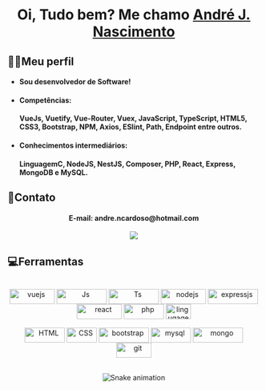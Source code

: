 <div>
  <link rel="stylesheet" href="https://cdn.jsdelivr.net/gh/devicons/devicon@v2.15.1/devicon.min.css">
          
  <h1 align="center">
    Oi, Tudo bem? Me chamo 
    <a href="https://www.linkedin.com/in/andr%C3%A9-joarez-nascimento-cardoso-48921022a/">André J. Nascimento</a>
  </h1>
  
  <h2>🧔‍♂️Meu perfil </h2>
  <ul> 
    <li><h4>Sou desenvolvedor de Software!</h4>
    <li><h4>Competências:</h4><h4>VueJs, Vuetify, Vue-Router, Vuex, JavaScript, TypeScript, HTML5, CSS3, Bootstrap, NPM, Axios, ESlint, Path, Endpoint entre outros.</h4>
    <li><h4>Conhecimentos intermediários:</h4><h4>LinguagemC, NodeJS, NestJS, Composer, PHP, React, Express, MongoDB e MySQL.</h4>
  </ul>
  
  <h2>👤Contato</h2>
  <div align="center">
  <h4>E-mail: andre.ncardoso@hotmail.com</h4>
  <a href="https://www.linkedin.com/in/andr%C3%A9-joarez-nascimento-cardoso-48921022a/" target="_blank"><img src="https://img.shields.io/badge/-LinkedIn-%230077B5?style=for-the-badge&logo=linkedin&logoColor=white" target="_blank"></a> 
    </div>

  
  <h2>💻Ferramentas</h2>
<div align="center" valign="top"><br>
  <img align="center" alt="vuejs" height="30" width="90" src="https://img.shields.io/badge/Vue.js-35495E?style=for-the-badge&logo=vue.js&logoColor=4FC08D">
  <img align="center" alt="Js" height="30" width="100" src="https://img.shields.io/badge/JavaScript-F7DF1E?style=for-the-badge&logo=javascript&logoColor=black">
  <img align="center" alt="Ts" height="30" width="100" src="https://img.shields.io/badge/TypeScript-007ACC?style=for-the-badge&logo=typescript&logoColor=white">
  <img align="center" alt="nodejs" height="30" width="90" src="https://img.shields.io/badge/Node.js-43853D?style=for-the-badge&logo=node.js&logoColor=white">
  <img align="center" alt="expressjs" height="30" width="100" src="https://img.shields.io/badge/Express.js-404D59?style=for-the-badge">
  <img align="center" alt="react" height="30" width="90" src="https://img.shields.io/badge/React-20232A?style=for-the-badge&logo=react&logoColor=61DAFB">
  <img align="center" alt="php" height="30" width="80" src="https://img.shields.io/badge/PHP-777BB4?style=for-the-badge&logo=php&logoColor=white">
  <img align="center" alt="lingugagemc" height="30" width="50" src="https://img.shields.io/badge/C-00599C?style=for-the-badge&logo=c&logoColor=white">
  <br><br>
  <img align="center" alt="HTML" height="30" width="80" src="https://img.shields.io/badge/HTML-239120?style=for-the-badge&logo=html5&logoColor=white">
  <img align="center" alt="CSS" height="30" width="60" src="https://img.shields.io/badge/CSS-239120?&style=for-the-badge&logo=css3&logoColor=white">
  <img align="center" alt="bootstrap" height="30" width="100" src="https://img.shields.io/badge/Bootstrap-563D7C?style=for-the-badge&logo=bootstrap&logoColor=white">
  <img align="center" alt="mysql" height="30" width="80" src="https://img.shields.io/badge/MySQL-00000F?style=for-the-badge&logo=mysql&logoColor=white">
  <img align="center" alt="mongo" height="30" width="100" src="https://img.shields.io/badge/MongoDB-4EA94B?style=for-the-badge&logo=mongodb&logoColor=white">
    <img align="center" alt="git" height="30" width="70" src="https://img.shields.io/badge/GIT-E44C30?style=for-the-badge&logo=git&logoColor=white">
</div><br>


<div align="center">

  ![Snake animation](https://github.com/danielbped/danielbped/blob/output/github-contribution-grid-snake.svg)
  
</div>
